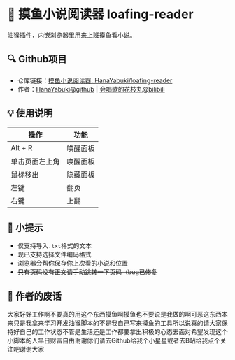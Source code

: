 # 📖 摸鱼小说阅读器 loafing-reader
油猴插件，内嵌浏览器里用来上班摸鱼看小说。

## 🔍 Github项目
+ 仓库链接：[摸鱼小说阅读器: HanaYabuki/loafing-reader](https://github.com/HanaYabuki/loafing-reader)
+ 作者：[HanaYabuki@github](https://github.com/HanaYabuki) | [会唱歌的花枝丸@bilibili](https://www.bilibili.com/)

## 💡 使用说明
| 操作           | 功能     |
| -------------- | -------- |
| Alt + R        | 唤醒面板 |
| 单击页面左上角 | 唤醒面板 |
| 鼠标移出       | 隐藏面板 |
| 左键           | 翻页     |
| 右键           | 上翻     |

## 🔖 小提示
+ 仅支持导入`.txt`格式的文本
+ 现已支持选择文件编码格式
+ 浏览器会帮你保存你上次看的小说和位置
+ ~~只有页码没有正文请手动跳转一下页码（bug已修复~~

## 📝 作者的废话
大家好好工作啊不要真的用这个东西摸鱼啊摸鱼也不要说是我做的啊可恶这东西本来只是我拿来学习开发油猴脚本的不是我自己写来摸鱼的工具所以说真的请大家保持好自己的工作状态不管是生活还是工作都要拿出积极的心态去面对希望发现这个小脚本的人早日财富自由谢谢你们请去Github给我个小星星或者去B站给我点个关注吧谢谢大家
